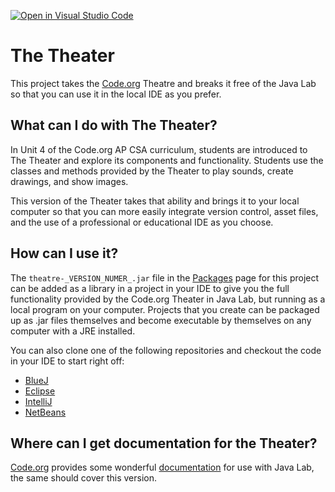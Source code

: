 [![Open in Visual Studio Code](https://classroom.github.com/assets/open-in-vscode-2e0aaae1b6195c2367325f4f02e2d04e9abb55f0b24a779b69b11b9e10269abc.svg)](https://classroom.github.com/online_ide?assignment_repo_id=18999908&assignment_repo_type=AssignmentRepo)
# The Theater
This project takes the [Code.org](https://code.org) Theatre
and breaks it free of the Java Lab so that you can use it in
the local IDE as you prefer.

## What can I do with The Theater?
In Unit 4 of the Code.org AP CSA curriculum, students are
introduced to The Theater and explore its components and
functionality. Students use the classes and methods provided
by the Theater to play sounds, create drawings, and show
images. 

This version of the Theater takes that ability and brings
it to your local computer so that you can more easily integrate
version control, asset files, and the use of a professional or
educational IDE as you choose.

## How can I use it?
The ```theatre-_VERSION_NUMER_.jar``` file in the [Packages](https://github.com/users/mrbdahlem/packages?repo_name=Theatre)
page for this project can be added as a library in a project
in your IDE to give you the full functionality provided by
the Code.org Theater in Java Lab, but running as a local
program on your computer. Projects that you create can be
packaged up as .jar files themselves and become executable
by themselves on any computer with a JRE installed.

You can also clone one of the following repositories and
checkout the code in your IDE to start right off:
* [BlueJ](https://github.com/mrbdahlem/BlueJTheater)
* [Eclipse](https://github.com/mrbdahlem/EclipseTheater)
* [IntelliJ](https://github.com/mrbdahlem/IntelliJTheater)
* [NetBeans](https://github.com/mrbdahlem/NetbeansTheater)

## Where can I get documentation for the Theater?
[Code.org](https://code.org) provides some wonderful 
[documentation](https://studio.code.org/docs/ide/javalab/classes/Theater)
for use with Java Lab, the same should cover this version.
